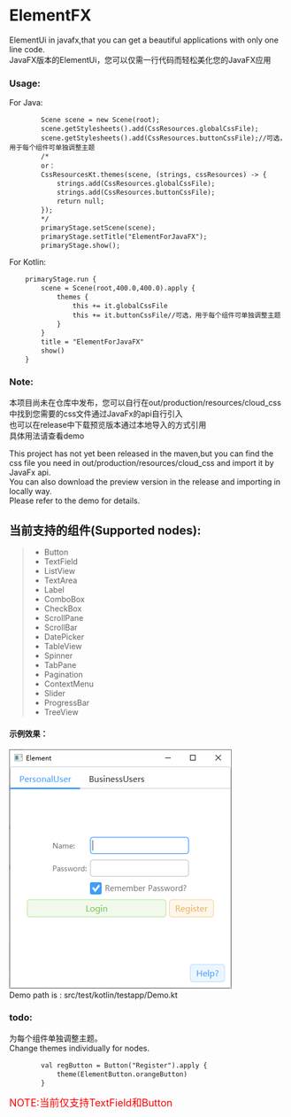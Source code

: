 # ElementFX

ElementUi in javafx,that you can get a beautiful applications with only one line code.  
JavaFX版本的ElementUi，您可以仅需一行代码而轻松美化您的JavaFX应用

### Usage:

For Java:
```
        Scene scene = new Scene(root);
        scene.getStylesheets().add(CssResources.globalCssFile);
        scene.getStylesheets().add(CssResources.buttonCssFile);//可选，用于每个组件可单独调整主题
        /*
        or：
        CssResourcesKt.themes(scene, (strings, cssResources) -> {
            strings.add(CssResources.globalCssFile);
            strings.add(CssResources.buttonCssFile);
            return null;
        });
        */
        primaryStage.setScene(scene);
        primaryStage.setTitle("ElementForJavaFX");
        primaryStage.show();
```
For Kotlin:
```
    primaryStage.run {
        scene = Scene(root,400.0,400.0).apply {
            themes {
                this += it.globalCssFile
                this += it.buttonCssFile//可选，用于每个组件可单独调整主题
            }
        }
        title = "ElementForJavaFX"
        show()
    }
```

### Note:

本项目尚未在仓库中发布，您可以自行在out/production/resources/cloud_css中找到您需要的css文件通过JavaFx的api自行引入  
也可以在release中下载预览版本通过本地导入的方式引用  
具体用法请查看demo

This project has not yet been released in the maven,but you can find the css file you need in out/production/resources/cloud_css and import it by JavaFx api.  
You can also download the preview version in the release and importing in locally way.  
Please refer to the demo for details.


## 当前支持的组件(Supported nodes):
> + Button
> + TextField
> + ListView
> + TextArea
> + Label
> + ComboBox
> + CheckBox
> + ScrollPane
> + ScrollBar
> + DatePicker
> + TableView
> + Spinner
> + TabPane
> + Pagination
> + ContextMenu
> + Slider
> + ProgressBar
> + TreeView

#### 示例效果：
![Screen](screenshot/screen_1.0.png)  
Demo path is : src/test/kotlin/testapp/Demo.kt


### todo:
为每个组件单独调整主题。  
Change themes individually for nodes.
```
        val regButton = Button("Register").apply {
            theme(ElementButton.orangeButton)
        }
```
<font color="red" size="4px">NOTE:当前仅支持TextField和Button</font>